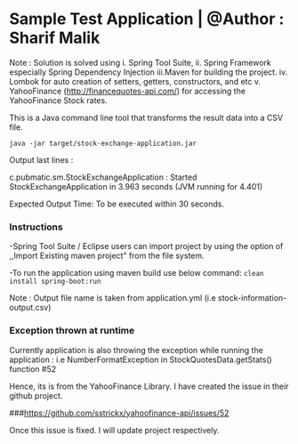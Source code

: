 Sample Test Application | @Author : Sharif Malik
============================
Note : Solution is solved using
i.	Spring Tool Suite,
ii.	Spring Framework especially Spring Dependency Injection
iii.Maven for building the project.
iv. Lombok for auto creation of setters, getters, constructors, and etc
v. 	YahooFinance (http://financequotes-api.com/) for accessing the YahooFinance Stock rates.

This is a Java command line tool that transforms the result data into a CSV file.

```java -jar target/stock-exchange-application.jar ```

Output last lines :

c.pubmatic.sm.StockExchangeApplication   : Started StockExchangeApplication in 3.963 seconds (JVM running for 4.401)

Expected Output Time:
To be executed within 30 seconds.


### Instructions

-Spring Tool Suite / Eclipse users can import project by using the option of ,,Import Existing maven project" from the file system.

-To run the application using maven build use below command:
`clean install spring-boot:run`

Note : Output file name is taken from application.yml (i.e stock-information-output.csv)

### Exception thrown at runtime
Currently application is also throwing the exception while running the application :
i.e NumberFormatException in StockQuotesData.getStats() function #52

Hence, its is from the YahooFinance Library. I have created the issue in their github project.

###https://github.com/sstrickx/yahoofinance-api/issues/52


Once this issue is fixed. I will update project respectively.

